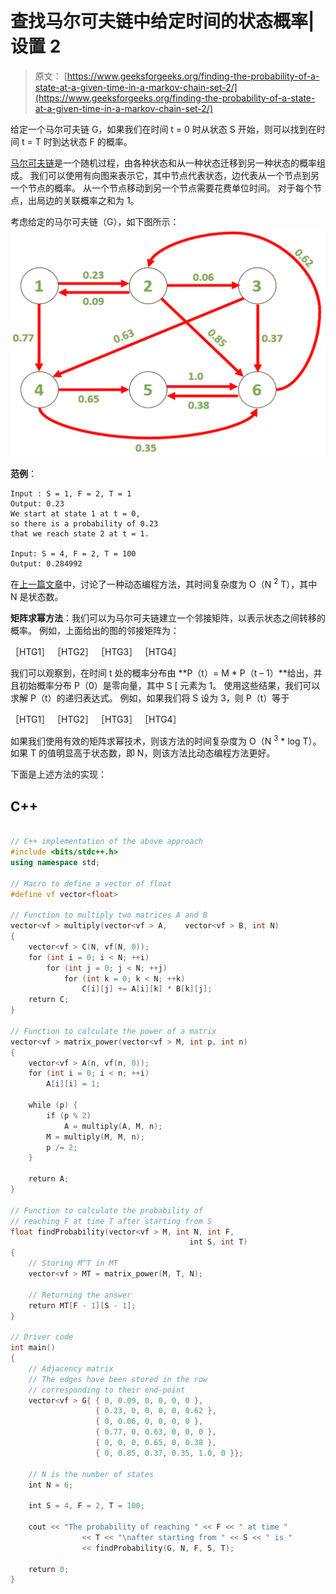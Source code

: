 # 查找马尔可夫链中给定时间的状态概率| 设置 2

> 原文： [https://www.geeksforgeeks.org/finding-the-probability-of-a-state-at-a-given-time-in-a-markov-chain-set-2/](https://www.geeksforgeeks.org/finding-the-probability-of-a-state-at-a-given-time-in-a-markov-chain-set-2/)

给定一个马尔可夫链 G，如果我们在时间 t = 0 时从状态 S 开始，则可以找到在时间 t = T 时到达状态 F 的概率。

[马尔可夫链](https://en.wikipedia.org/wiki/Markov_chain)是一个随机过程，由各种状态和从一种状态迁移到另一种状态的概率组成。 我们可以使用有向图来表示它，其中节点代表状态，边代表从一个节点到另一个节点的概率。 从一个节点移动到另一个节点需要花费单位时间。 对于每个节点，出局边的关联概率之和为 1。

考虑给定的马尔可夫链（G），如下图所示：
![](img/e96f85a5c6fe1fc66a33720d249c3b4b.png)

**范例**：

```
Input : S = 1, F = 2, T = 1
Output: 0.23
We start at state 1 at t = 0, 
so there is a probability of 0.23 
that we reach state 2 at t = 1.

Input: S = 4, F = 2, T = 100
Output: 0.284992

```

在[上一篇文章](https://www.geeksforgeeks.org/find-the-probability-of-a-state-at-a-given-time-in-a-markov-chain-set-1/)中，讨论了一种动态编程方法，其时间复杂度为 O（N <sup>2</sup> T），其中 N 是状态数。

**矩阵求幂方法**：我们可以为马尔可夫链建立一个邻接矩阵，以表示状态之间转移的概率。 例如，上面给出的图的邻接矩阵为：

［HTG1］ ［HTG2］ ［HTG3］ ［HTG4］

我们可以观察到，在时间 t 处的概率分布由 **P（t）= M * P（t – 1）**给出，并且初始概率分布 P（0）是零向量，其中 S [ 元素为 1。 使用这些结果，我们可以求解 P（t）的递归表达式。 例如，如果我们将 S 设为 3，则 P（t）等于

［HTG1］ ［HTG2］ ［HTG3］ ［HTG4］

如果我们使用有效的矩阵求幂技术，则该方法的时间复杂度为 O（N <sup>3</sup> * log T）。 如果 T 的值明显高于状态数，即 N，则该方法比动态编程方法更好。

下面是上述方法的实现：

## C++

```cpp

// C++ implementation of the above approach 
#include <bits/stdc++.h> 
using namespace std; 

// Macro to define a vector of float 
#define vf vector<float> 

// Function to multiply two matrices A and B 
vector<vf > multiply(vector<vf > A,    vector<vf > B, int N) 
{ 
    vector<vf > C(N, vf(N, 0)); 
    for (int i = 0; i < N; ++i) 
        for (int j = 0; j < N; ++j) 
            for (int k = 0; k < N; ++k) 
                C[i][j] += A[i][k] * B[k][j]; 
    return C; 
} 

// Function to calculate the power of a matrix 
vector<vf > matrix_power(vector<vf > M, int p, int n) 
{ 
    vector<vf > A(n, vf(n, 0)); 
    for (int i = 0; i < n; ++i) 
        A[i][i] = 1; 

    while (p) { 
        if (p % 2) 
            A = multiply(A, M, n); 
        M = multiply(M, M, n); 
        p /= 2; 
    } 

    return A; 
} 

// Function to calculate the probability of  
// reaching F at time T after starting from S 
float findProbability(vector<vf > M, int N, int F,  
                                        int S, int T) 
{ 
    // Storing M^T in MT 
    vector<vf > MT = matrix_power(M, T, N); 

    // Returning the answer 
    return MT[F - 1][S - 1]; 
} 

// Driver code 
int main() 
{ 
    // Adjacency matrix 
    // The edges have been stored in the row 
    // corresponding to their end-point 
    vector<vf > G{ { 0, 0.09, 0, 0, 0, 0 }, 
                   { 0.23, 0, 0, 0, 0, 0.62 }, 
                   { 0, 0.06, 0, 0, 0, 0 }, 
                   { 0.77, 0, 0.63, 0, 0, 0 }, 
                   { 0, 0, 0, 0.65, 0, 0.38 }, 
                   { 0, 0.85, 0.37, 0.35, 1.0, 0 }}; 

    // N is the number of states 
    int N = 6; 

    int S = 4, F = 2, T = 100; 

    cout << "The probability of reaching " << F << " at time " 
                << T << "\nafter starting from " << S << " is " 
                << findProbability(G, N, F, S, T); 

    return 0; 
} 

```